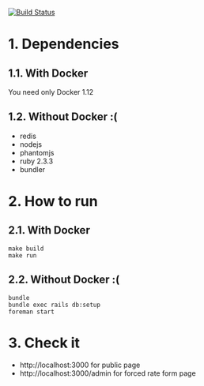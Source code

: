 [![Build Status](https://travis-ci.org/xamut/exchange_rates_monitor.svg?branch=master)](https://travis-ci.org/xamut/exchange_rates_monitor)

# 1. Dependencies
## 1.1. With Docker
You need only Docker 1.12

## 1.2. Without Docker :(
* redis
* nodejs
* phantomjs
* ruby 2.3.3
* bundler

# 2. How to run
## 2.1. With Docker
```
make build
make run
```
## 2.2. Without Docker :(
```
bundle
bundle exec rails db:setup
foreman start
```

# 3. Check it
* http://localhost:3000 for public page
* http://localhost:3000/admin for forced rate form page
